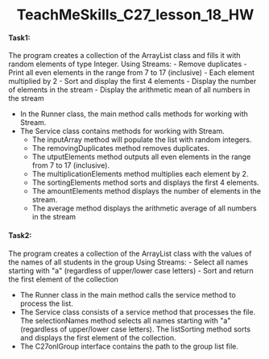 <h1 align = "center">TeachMeSkills_C27_lesson_18_HW</h1>
<h4>Task1:</h4> The program creates a collection of the ArrayList class and fills it with random elements of type Integer.
Using Streams:
- Remove duplicates
- Print all even elements in the range from 7 to 17 (inclusive)
- Each element multiplied by 2
- Sort and display the first 4 elements
- Display the number of elements in the stream
- Display the arithmetic mean of all numbers in the stream
<ul>
  <li>In the Runner class, the main method calls methods for working with Stream.</li>
  <li>The Service class contains methods for working with Stream.
  <ul>
    <li>The inputArray method will populate the list with random integers.</li>
    <li>The removingDuplicates method removes duplicates.</li>
    <li>The utputElements method outputs all even elements in the range from 7 to 17 (inclusive).</li>
    <li>The multiplicationElements method multiplies each element by 2.</li>
    <li>The sortingElements method sorts and displays the first 4 elements.</li>
    <li>The amountElements method displays the number of elements in the stream.</li>
    <li>The average method displays the arithmetic average of all numbers in the stream</li>
  </ul>
</ul>
<h4>Task2:</h4> The program creates a collection of the ArrayList class with the values of the names of all students in the group
Using Streams:
- Select all names starting with "a" (regardless of upper/lower case letters)
- Sort and return the first element of the collection
<ul>
  <li>The Runner class in the main method calls the service method to process the list.</li>
  <li>The Service class consists of a service method that processes the file. The selectionNames method selects all names starting with "a" (regardless of upper/lower case letters). The listSorting method sorts and displays the first element of the collection.</li>
  <li>The C27onlGroup interface contains the path to the group list file.</li>
</ul>